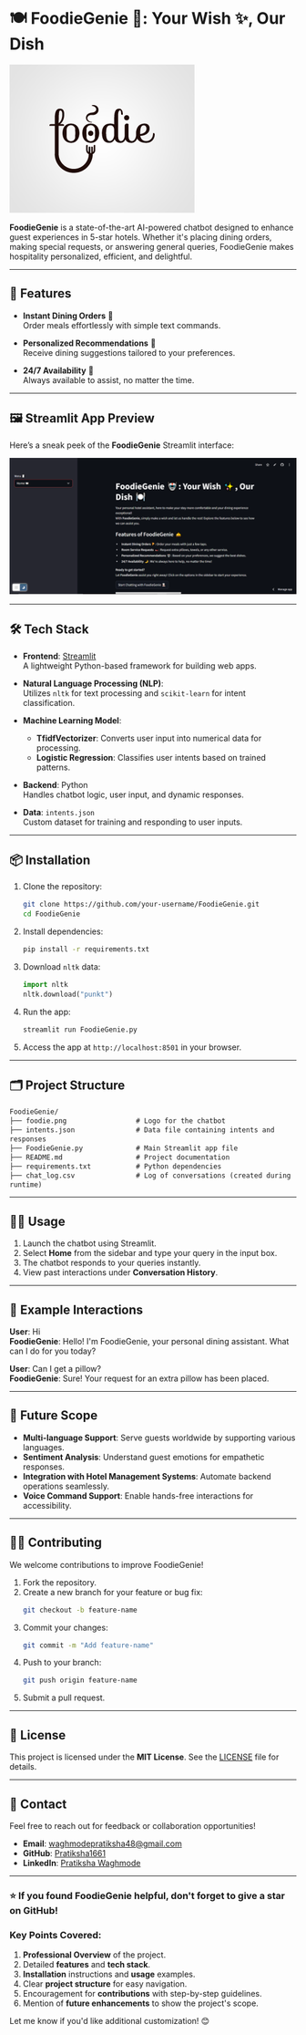# 🍽️ FoodieGenie 🤖: Your Wish ✨, Our Dish  

![FoodieGenie Logo](foodie.png)

**FoodieGenie** is a state-of-the-art AI-powered chatbot designed to enhance guest experiences in 5-star hotels. Whether it's placing dining orders, making special requests, or answering general queries, FoodieGenie makes hospitality personalized, efficient, and delightful.

---

## 🚀 Features

- **Instant Dining Orders** 🍕  
  Order meals effortlessly with simple text commands.  
 
- **Personalized Recommendations** 🤖  
  Receive dining suggestions tailored to your preferences.  

- **24/7 Availability** 🌙  
  Always available to assist, no matter the time.  

---

## 🖼️ Streamlit App Preview

Here’s a sneak peek of the **FoodieGenie** Streamlit interface:

![Streamlit App Preview](streamlit_preview.png)

---

## 🛠️ Tech Stack

- **Frontend**: [Streamlit](https://foodiegenie-chatbot-using-nlp.streamlit.app/)  
  A lightweight Python-based framework for building web apps.  

- **Natural Language Processing (NLP)**:  
  Utilizes `nltk` for text processing and `scikit-learn` for intent classification.  

- **Machine Learning Model**:  
  - **TfidfVectorizer**: Converts user input into numerical data for processing.  
  - **Logistic Regression**: Classifies user intents based on trained patterns.  

- **Backend**: Python  
  Handles chatbot logic, user input, and dynamic responses.  

- **Data**: `intents.json`  
  Custom dataset for training and responding to user inputs.  

---

## 📦 Installation

1. Clone the repository:
   ```bash
   git clone https://github.com/your-username/FoodieGenie.git
   cd FoodieGenie
   ```

2. Install dependencies:
   ```bash
   pip install -r requirements.txt
   ```

3. Download `nltk` data:
   ```python
   import nltk
   nltk.download("punkt")
   ```

4. Run the app:
   ```bash
   streamlit run FoodieGenie.py
   ```

5. Access the app at `http://localhost:8501` in your browser.  

---

## 🗂️ Project Structure

```
FoodieGenie/
├── foodie.png                 # Logo for the chatbot
├── intents.json               # Data file containing intents and responses
├── FoodieGenie.py             # Main Streamlit app file
├── README.md                  # Project documentation
├── requirements.txt           # Python dependencies
├── chat_log.csv               # Log of conversations (created during runtime)
```

---

## 🧑‍💻 Usage

1. Launch the chatbot using Streamlit.  
2. Select **Home** from the sidebar and type your query in the input box.  
3. The chatbot responds to your queries instantly.  
4. View past interactions under **Conversation History**.  

---

## 🌟 Example Interactions

**User**: Hi  
**FoodieGenie**: Hello! I'm FoodieGenie, your personal dining assistant. What can I do for you today?  

**User**: Can I get a pillow?  
**FoodieGenie**: Sure! Your request for an extra pillow has been placed.  

---

## 🔮 Future Scope

- **Multi-language Support**: Serve guests worldwide by supporting various languages.  
- **Sentiment Analysis**: Understand guest emotions for empathetic responses.  
- **Integration with Hotel Management Systems**: Automate backend operations seamlessly.  
- **Voice Command Support**: Enable hands-free interactions for accessibility.  

---

## 👨‍💻 Contributing

We welcome contributions to improve FoodieGenie!  

1. Fork the repository.  
2. Create a new branch for your feature or bug fix:
   ```bash
   git checkout -b feature-name
   ```
3. Commit your changes:
   ```bash
   git commit -m "Add feature-name"
   ```
4. Push to your branch:
   ```bash
   git push origin feature-name
   ```
5. Submit a pull request.  

---

## 📝 License

This project is licensed under the **MIT License**. See the [LICENSE](LICENSE) file for details.

---

## 📧 Contact

Feel free to reach out for feedback or collaboration opportunities!  

- **Email**: waghmodepratiksha48@gmail.com 
- **GitHub**: [Pratiksha1661](https://github.com/Pratiksha1661)  
- **LinkedIn**: [Pratiksha Waghmode](www.linkedin.com/in/pratiksha-waghmode-931b27256)  

---

### ⭐ If you found FoodieGenie helpful, don't forget to give a star on GitHub!

### Key Points Covered:
1. **Professional Overview** of the project.  
2. Detailed **features** and **tech stack**.  
3. **Installation** instructions and **usage** examples.  
4. Clear **project structure** for easy navigation.  
5. Encouragement for **contributions** with step-by-step guidelines.  
6. Mention of **future enhancements** to show the project's scope.  

Let me know if you'd like additional customization! 😊

```
